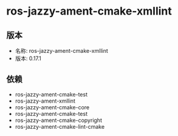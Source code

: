 # ros-jazzy-ament-cmake-xmllint

## 版本

- 名称: ros-jazzy-ament-cmake-xmllint
- 版本: 0.17.1

## 依赖

- ros-jazzy-ament-cmake-test
- ros-jazzy-ament-xmllint
- ros-jazzy-ament-cmake-core
- ros-jazzy-ament-cmake-test
- ros-jazzy-ament-cmake-copyright
- ros-jazzy-ament-cmake-lint-cmake
